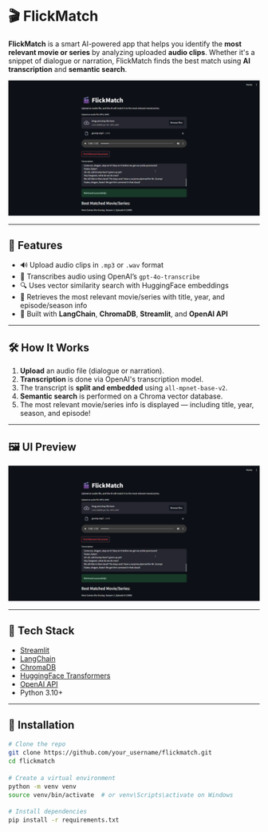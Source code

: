 # 🎬 FlickMatch

**FlickMatch** is a smart AI-powered app that helps you identify the **most relevant movie or series** by analyzing uploaded **audio clips**. Whether it's a snippet of dialogue or narration, FlickMatch finds the best match using **AI transcription** and **semantic search**.

![FlickMatch Screenshot](flickmatch_ui.png)

---

## 🚀 Features

- 🔊 Upload audio clips in `.mp3` or `.wav` format
- 🤖 Transcribes audio using OpenAI’s `gpt-4o-transcribe`
- 🔍 Uses vector similarity search with HuggingFace embeddings
- 🎯 Retrieves the most relevant movie/series with title, year, and episode/season info
- 🧠 Built with **LangChain**, **ChromaDB**, **Streamlit**, and **OpenAI API**

---

## 🛠️ How It Works

1. **Upload** an audio file (dialogue or narration).
2. **Transcription** is done via OpenAI's transcription model.
3. The transcript is **split and embedded** using `all-mpnet-base-v2`.
4. **Semantic search** is performed on a Chroma vector database.
5. The most relevant movie/series info is displayed — including title, year, season, and episode!

---

## 🖼️ UI Preview

<p align="center">
  <img src="flickmatch_ui.png" alt="FlickMatch UI" width="700"/>
</p>

---

## 🧰 Tech Stack

- [Streamlit](https://streamlit.io/)
- [LangChain](https://www.langchain.com/)
- [ChromaDB](https://www.trychroma.com/)
- [HuggingFace Transformers](https://huggingface.co/)
- [OpenAI API](https://platform.openai.com/)
- Python 3.10+

---

## 📝 Installation

```bash
# Clone the repo
git clone https://github.com/your_username/flickmatch.git
cd flickmatch

# Create a virtual environment
python -m venv venv
source venv/bin/activate  # or venv\Scripts\activate on Windows

# Install dependencies
pip install -r requirements.txt
